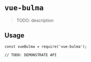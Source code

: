 # `vue-bulma`

> TODO: description

## Usage

```
const vueBulma = require('vue-bulma');

// TODO: DEMONSTRATE API
```
